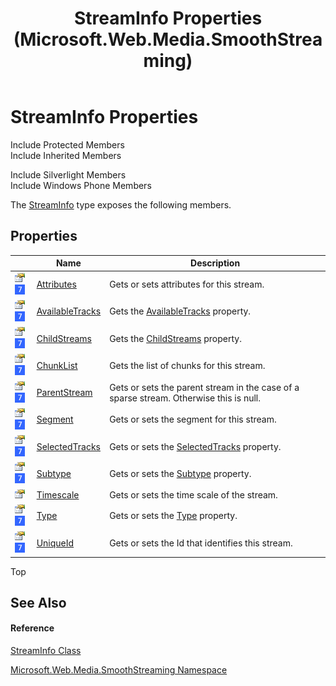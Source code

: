 ﻿---
title: StreamInfo Properties (Microsoft.Web.Media.SmoothStreaming)
TOCTitle: StreamInfo Properties
ms:assetid: Properties.T:Microsoft.Web.Media.SmoothStreaming.StreamInfo
ms:mtpsurl: https://msdn.microsoft.com/en-us/library/microsoft.web.media.smoothstreaming.streaminfo_properties(v=VS.95)
ms:contentKeyID: 46307916
ms.date: 05/31/2012
mtps_version: v=VS.95
---

# StreamInfo Properties

Include Protected Members  
Include Inherited Members  

Include Silverlight Members  
Include Windows Phone Members  

The [StreamInfo](streaminfo-class-microsoft-web-media-smoothstreaming_1.md) type exposes the following members.

## Properties

<table>
<thead>
<tr class="header">
<th> </th>
<th>Name</th>
<th>Description</th>
</tr>
</thead>
<tbody>
<tr class="odd">
<td><img src="images/Dd565996.pubproperty(en-us,VS.90).gif" title="Public property" alt="Public property" /> <img src="images/Ee532579.slMobile(VS.95).gif" title="Supported by Windows Phone" alt="Supported by Windows Phone" /></td>
<td><a href="streaminfo-attributes-property-microsoft-web-media-smoothstreaming_1.md">Attributes</a></td>
<td>Gets or sets attributes for this stream.</td>
</tr>
<tr class="even">
<td><img src="images/Dd565996.pubproperty(en-us,VS.90).gif" title="Public property" alt="Public property" /> <img src="images/Ee532579.slMobile(VS.95).gif" title="Supported by Windows Phone" alt="Supported by Windows Phone" /></td>
<td><a href="streaminfo-availabletracks-property-microsoft-web-media-smoothstreaming_1.md">AvailableTracks</a></td>
<td>Gets the <a href="streaminfo-availabletracks-property-microsoft-web-media-smoothstreaming_1.md">AvailableTracks</a> property.</td>
</tr>
<tr class="odd">
<td><img src="images/Dd565996.pubproperty(en-us,VS.90).gif" title="Public property" alt="Public property" /> <img src="images/Ee532579.slMobile(VS.95).gif" title="Supported by Windows Phone" alt="Supported by Windows Phone" /></td>
<td><a href="streaminfo-childstreams-property-microsoft-web-media-smoothstreaming_1.md">ChildStreams</a></td>
<td>Gets the <a href="streaminfo-childstreams-property-microsoft-web-media-smoothstreaming_1.md">ChildStreams</a> property.</td>
</tr>
<tr class="even">
<td><img src="images/Dd565996.pubproperty(en-us,VS.90).gif" title="Public property" alt="Public property" /> <img src="images/Ee532579.slMobile(VS.95).gif" title="Supported by Windows Phone" alt="Supported by Windows Phone" /></td>
<td><a href="streaminfo-chunklist-property-microsoft-web-media-smoothstreaming_1.md">ChunkList</a></td>
<td>Gets the list of chunks for this stream.</td>
</tr>
<tr class="odd">
<td><img src="images/Dd565996.pubproperty(en-us,VS.90).gif" title="Public property" alt="Public property" /> <img src="images/Ee532579.slMobile(VS.95).gif" title="Supported by Windows Phone" alt="Supported by Windows Phone" /></td>
<td><a href="streaminfo-parentstream-property-microsoft-web-media-smoothstreaming_1.md">ParentStream</a></td>
<td>Gets or sets the parent stream in the case of a sparse stream. Otherwise this is null.</td>
</tr>
<tr class="even">
<td><img src="images/Dd565996.pubproperty(en-us,VS.90).gif" title="Public property" alt="Public property" /> <img src="images/Ee532579.slMobile(VS.95).gif" title="Supported by Windows Phone" alt="Supported by Windows Phone" /></td>
<td><a href="streaminfo-segment-property-microsoft-web-media-smoothstreaming_1.md">Segment</a></td>
<td>Gets or sets the segment for this stream.</td>
</tr>
<tr class="odd">
<td><img src="images/Dd565996.pubproperty(en-us,VS.90).gif" title="Public property" alt="Public property" /> <img src="images/Ee532579.slMobile(VS.95).gif" title="Supported by Windows Phone" alt="Supported by Windows Phone" /></td>
<td><a href="streaminfo-selectedtracks-property-microsoft-web-media-smoothstreaming_1.md">SelectedTracks</a></td>
<td>Gets or sets the <a href="streaminfo-selectedtracks-property-microsoft-web-media-smoothstreaming_1.md">SelectedTracks</a> property.</td>
</tr>
<tr class="even">
<td><img src="images/Dd565996.pubproperty(en-us,VS.90).gif" title="Public property" alt="Public property" /> <img src="images/Ee532579.slMobile(VS.95).gif" title="Supported by Windows Phone" alt="Supported by Windows Phone" /></td>
<td><a href="streaminfo-subtype-property-microsoft-web-media-smoothstreaming_1.md">Subtype</a></td>
<td>Gets or sets the <a href="streaminfo-subtype-property-microsoft-web-media-smoothstreaming_1.md">Subtype</a> property.</td>
</tr>
<tr class="odd">
<td><img src="images/Dd565996.pubproperty(en-us,VS.90).gif" title="Public property" alt="Public property" /></td>
<td><a href="streaminfo-timescale-property-microsoft-web-media-smoothstreaming.md">Timescale</a></td>
<td>Gets or sets the time scale of the stream.</td>
</tr>
<tr class="even">
<td><img src="images/Dd565996.pubproperty(en-us,VS.90).gif" title="Public property" alt="Public property" /> <img src="images/Ee532579.slMobile(VS.95).gif" title="Supported by Windows Phone" alt="Supported by Windows Phone" /></td>
<td><a href="streaminfo-type-property-microsoft-web-media-smoothstreaming_1.md">Type</a></td>
<td>Gets or sets the <a href="streaminfo-type-property-microsoft-web-media-smoothstreaming_1.md">Type</a> property.</td>
</tr>
<tr class="odd">
<td><img src="images/Dd565996.pubproperty(en-us,VS.90).gif" title="Public property" alt="Public property" /> <img src="images/Ee532579.slMobile(VS.95).gif" title="Supported by Windows Phone" alt="Supported by Windows Phone" /></td>
<td><a href="streaminfo-uniqueid-property-microsoft-web-media-smoothstreaming_1.md">UniqueId</a></td>
<td>Gets or sets the Id that identifies this stream.</td>
</tr>
</tbody>
</table>


Top

## See Also

#### Reference

[StreamInfo Class](streaminfo-class-microsoft-web-media-smoothstreaming_1.md)

[Microsoft.Web.Media.SmoothStreaming Namespace](microsoft-web-media-smoothstreaming-namespace_1.md)

